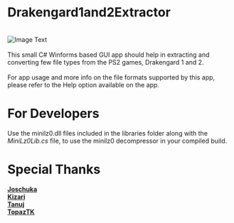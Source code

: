 # Drakengard1and2Extractor
<br>![Image Text](repo_app-img2.png)
<br><br>
This small C# Winforms based GUI app should help in extracting and converting few file types from the PS2 games, Drakengard 1 and 2.   
<br>For app usage and more info on the file formats supported by this app, please refer to the Help option available on the app.

# For Developers
Use the minilz0.dll files included in the libraries folder along with the *MiniLz0Lib.cs* file, to use the minilz0 decompressor in your compiled build.

# Special Thanks
[**Joschuka**](https://github.com/Joschuka)
<br>[**Kizari**](https://github.com/Kizari)
<br>[**Tanuj**](https://github.com/Cyraphim)
<br>[**TopazTK**](https://github.com/TopazTK)
